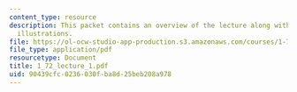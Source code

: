 ```yaml
---
content_type: resource
description: This packet contains an overview of the lecture along with diagrams and
  illustrations.
file: https://ol-ocw-studio-app-production.s3.amazonaws.com/courses/1-72-groundwater-hydrology-fall-2005/90439cfc0236030fba8d25beb208a978_1_72_lecture_1.pdf
file_type: application/pdf
resourcetype: Document
title: 1_72_lecture_1.pdf
uid: 90439cfc-0236-030f-ba8d-25beb208a978
---
```

